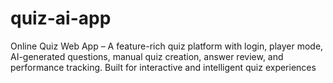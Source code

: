 # quiz-ai-app
Online Quiz Web App – A feature-rich quiz platform with login, player mode, AI-generated questions, manual quiz creation, answer review, and performance tracking. Built for interactive and intelligent quiz experiences
